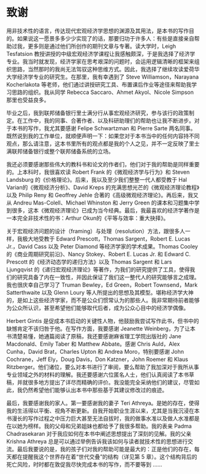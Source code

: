 # 致谢

用非技术性的语言，传达现代宏观经济学思想的渊源及其用法，是本书的写作目的。如果说这一愿景多多少少实现了的话，那要归功于许多人：有些是直接亲自帮助过我，更多则是通过他们所创作的期刊文章与专著。读大学时，Leigh Tesfatsion 教授讲授的中级宏观经济学课程让我感触颇深，于是我选择了经济学专业。我当时就发现，经济学家在思考艰深的问题时，会运用逻辑清晰的框架来组织思路，当然那时的我尚无法驾驭这种思维方式。因此，我选择了继续攻读爱荷华大学经济学专业的研究生。在那里，我有幸遇到了 Steve Williamson，Narayana Kocherlakota 等老师，他们通过讲授研究工具、布置课后作业等途径来帮助我学习思路的组织。我从同学 Rebecca Saccaro、Ahmet Akyol、Nicole Simpson 那里也受益良多。 

毕业之后，我到联邦储备银行里士满分行从事宏观经济研究，参与该行的政策制定。在工作中，我的同事、合著作者、以及科研助理们的帮助也让我不断进步。对于本书的写作，我尤其要感谢 Felipe Schwartzman 和 Pierre Sarte 两名同事。既然说到我的工作单位，就顺便声明一下：如果您对于本书当中的任何内容持不同观点，那么请注意，这本书里所有的观点都是我的个人之见，并不一定反映了里士满联邦储备银行或整个联邦储备系统的立场。 

我还必须要感谢那些伟大的教科书和论文的作者们，他们对于我的帮助是同样重要的。上本科时，我很喜欢读 Robert Frank 的《微观经济学与行为》和 Steven Landsburg 的《价格理论》。后来，我以及至少我们整整一代人都受教于 Hal Varian的《微观经济分析》、David Kreps 的充满思想光芒的《微观经济理论教程》以及 Philip Reny 和 Geoffrey Jehle 合著的《高级微观经济理论》。再后来，我又从 Andreu Mas-Colell、Michael Whinston 和 Jerry Green 的课本和习题集中学到很多，这本《微观经济理论》已成为当今经典。最后，我最喜欢的经济学著作是一本完全非技术性的书：Arthur Okun的《平等与效率：重大抉择》。

关于宏观经济问题的设计（framing）与处理（resolution）方法，跟很多人一样，我极大地受教于 Edward Prescott，Thomas Sargent，Robert E. Lucas Jr.，David Cass 以及 Peter Diamond 等经济学家的学术成果。Thomas Cooley 的《商业周期研究前沿》、Nancy Stokey、Robert E. Lucas Jr. 和 Edward C. Prescott 的《经济动态学的递归方法》以及 Thomas Sargent 和 Lars Ljungqvist 的《递归宏观经济理论》等著作，为我们的研究提供了工具，使得我们的研究具备了内在一致性，并因此保证了我们这一整代人的研究能够言之成理。我也很庆幸自己学习了 Truman Bewley，Ed Green，Robert Townsend，Mark Satterthwaite 以及 Glenn Loury 等人所提出的思想及其模型。堪称经济学大神的，是如上这些经济学家，而不是公众们惯常认为的那些人。我非常期待前者能够为公众所认识，甚至希望他们能够取代后者，成为公众心目中的经济学偶像。

Herbert Gintis 是促成本书启动的关键性人物，他鼓励我尝试写作此书，但书中的缺憾肯定不该归咎于他。在写作方面，我要感谢 Jeanette Weinberg，为了让本书清楚易懂，她通篇阅读了原稿，我还要感谢麻省理工学院出版社的 Jane Macdonald、Emily Taber 和 Matthew Abbate。感谢 Chris Auld，Alex Cunha，David Brat，Charles Upton 和 Andrea Moro，特别要感谢 John Cochrane，Jeff Ely，Doug Davis，Don Katzner，John Roemer 和 Klaus Ritzberger。他们诸位，要么对本书进行了审阅，要么帮助了我加深对于我所从事专业领域之外的材料的理解。我还要感谢六位匿名人士，他们认真阅读了本书草稿，并就很多地方提出了详尽而精确的评价。我没能完全采纳他们的建议，尽管如此，我仍然希望他们能够认出本书中那些基于其建议修改过的痕迹。

最后，我要感谢我的家人。第一要感谢我的妻子 Teri Athreya。是她的存在，使得我的生活得以平衡、视角不断更新。自我开始职业生涯以来，尤其是当我沉浸在本书漫长的写作过程之中压力巨大甚至无法自拔时，我的做事水准以及做人水准都是在以她为榜样。我的父母和兄弟姐妹也都给予了我很多帮助。我的表亲 Padma Chadrasekaran 对于我应如何在本书中阐述思想提出了深刻的见解。我的父亲 Krishna Athreya 总是可以通过举例告诉我该如何与读者就技术性的思想进行交流。最后我要说的是，我的孩子们对我的帮助可能是最大的：正是他们的存在，每天都在提醒我这个世界存在着“世代交叠”的结构（详见第 5 章）。这个结构背后的死亡风险，时时都在敦促我尽快完成本书的写作，而不要等到 ……